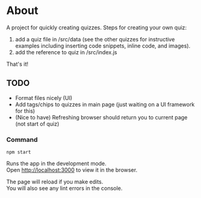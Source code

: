 # About
A project for quickly creating quizzes. Steps for creating your own quiz:

1. add a quiz file in /src/data (see the other quizzes for instructive examples including inserting code snippets, inline code, and images).
2. add the reference to quiz in /src/index.js

That's it!

## TODO
* Format files nicely (UI)
* Add tags/chips to quizzes in main page (just waiting on a UI framework for this)
* (Nice to have) Refreshing browser should return you to current page (not start of quiz)

### Command

`npm start`

Runs the app in the development mode.\
Open [http://localhost:3000](http://localhost:3000) to view it in the browser.

The page will reload if you make edits.\
You will also see any lint errors in the console.
